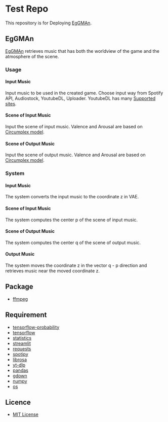 # Test Repo
This repository is for Deploying [EgGMAn](https://ryusei-test-repo.streamlit.app).

## EgGMAn
[EgGMAn](https://ryusei-test-repo.streamlit.app) retrieves music that has both the worldview of the game and the atmosphere of the scene.

### Usage
#### Input Music
Input music to be used in the created game. Choose input way from Spotify API, Audiostock, YoutubeDL, Uploader. YoutubeDL has many [Supported sites](https://github.com/yt-dlp/yt-dlp/blob/master/supportedsites.md).

#### Scene of Input Music
Input the scene of input music. Valence and Arousal are based on [Circumplex model](https://en.wikipedia.org/wiki/Emotion_classification#Circumplex_model).

#### Scene of Output Music
Input the scene of output music. Valence and Arousal are based on [Circumplex model](https://en.wikipedia.org/wiki/Emotion_classification#Circumplex_model).

### System
#### Input Music
The system converts the input music to the coordinate z in VAE.

#### Scene of Input Music
The system computes the center p of the scene of input music.

#### Scene of Output Music
The system computes the center q of the scene of output music. 

#### Output Music
The system moves the coordinate z in the vector q - p direction and retrieves music near the moved coordinate z.

## Package
* [ffmpeg](https://ffmpeg.org)

## Requirement
* [tensorflow-probability](https://www.tensorflow.org/probability)
* [tensorflow](https://www.tensorflow.org)
* [statistics](https://docs.python.org/3/library/statistics.html)
* [streamlit](https://streamlit.io)
* [requests](https://requests.readthedocs.io)
* [spotipy](https://spotipy.readthedocs.io)
* [librosa](https://librosa.org)
* [yt-dlp](https://github.com/yt-dlp/yt-dlp)
* [pandas](https://pandas.pydata.org)
* [gdown](https://github.com/wkentaro/gdown)
* [numpy](https://numpy.org)
* [os](https://docs.python.org/3/library/os.html)

## Licence
* [MIT License](https://en.wikipedia.org/wiki/MIT_License)
